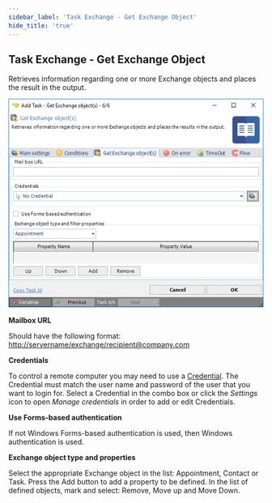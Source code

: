```yaml
---
sidebar_label: 'Task Exchange - Get Exchange Object'
hide_title: 'true'
---
```


## Task Exchange - Get Exchange Object

Retrieves information regarding one or more Exchange objects and places the result in the output.

![](../../../../../static/img/taskexchangegetobjects.png)

**Mailbox URL**

Should have the following format: [http://servername/exchange/recipient@company.com](http://servername/exchange/recipient@company.com)
 
**Credentials**

To control a remote computer you may need to use a [Credential](../../global-credentials). The Credential must match the user name and password of the user that you want to login for. Select a Credential in the combo box or click the *Settings* icon to open *Manage credentials* in order to add or edit Credentials.
 
**Use Forms-based authentication**

If not Windows Forms-based authentication is used, then Windows authentication is used.
 
**Exchange object type and properties**

Select the appropriate Exchange object in the list: Appointment, Contact or Task. Press the Add button to add a property to be defined. In the list of defined objects, mark and select: Remove, Move up and Move Down.